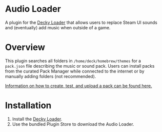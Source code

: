 # Audio Loader
A plugin for the [Decky Loader](https://github.com/SteamDeckHomebrew/decky-loader) that allows users to replace Steam UI sounds and (eventually) add music when outside of a game.

# Overview
This plugin searches all folders in `/home/deck/homebrew/themes` for a `pack.json` file describing the music or sound pack. Users can install packs from the curated Pack Manager while connected to the internet or by manually adding folders (not recommended).

[Information on how to create, test, and upload a pack can be found here.](https://github.com/EMERALD0874/AudioLoader-PackDB)

# Installation
1. Install the [Decky Loader](https://github.com/SteamDeckHomebrew/decky-loader).
1. Use the bundled Plugin Store to download the Audio Loader.
